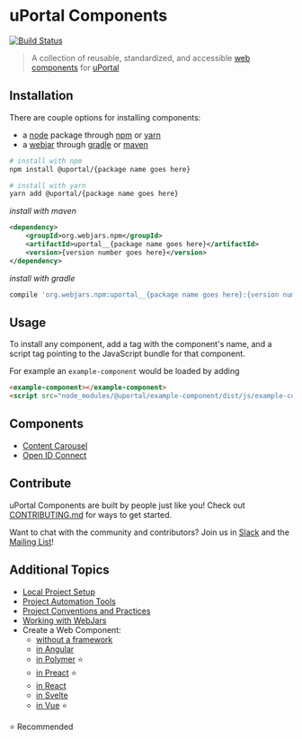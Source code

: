 # uPortal Components

[![Build Status](https://travis-ci.org/uPortal-contrib/uPortal-web-components.svg?branch=master)](https://travis-ci.org/uPortal-contrib/uPortal-web-components)

> A collection of reusable, standardized, and accessible [web components][] for [uPortal][]

## Installation

There are couple options for installing components:

- a [node][] package through [npm][] or [yarn][]
- a [webjar][] through [gradle][] or [maven][]

```bash
# install with npm
npm install @uportal/{package name goes here}

# install with yarn
yarn add @uportal/{package name goes here}
```

_install with maven_

```xml
<dependency>
    <groupId>org.webjars.npm</groupId>
    <artifactId>uportal__{package name goes here}</artifactId>
    <version>{version number goes here}</version>
</dependency>
```

_install with gradle_

```gradle
compile 'org.webjars.npm:uportal__{package name goes here}:{version number goes here}'
```

## Usage

To install any component, add a tag with the component's name, and a script tag pointing to the JavaScript bundle for that component.

For example an `example-component` would be loaded by adding

```html
<example-component></example-component>
<script src="node_modules/@uportal/example-component/dist/js/example-component.js"></script>
```

## Components

- [Content Carousel](components/content-carousel/README.md)
- [Open ID Connect](components/open-id-connect/README.md)

## Contribute

uPortal Components are built by people just like you! Check out [CONTRIBUTING.md][] for ways to get started.

Want to chat with the community and contributors? Join us in [Slack][] and the [Mailing List][]!

## Additional Topics

- [Local Project Setup](developer/SETUP.md)
- [Project Automation Tools](developer/AUTOMATION.md)
- [Project Conventions and Practices](developer/CONVENTIONS.md)
- [Working with WebJars](developer/WEBJARS.md)
- Create a Web Component:
  - [without a framework](developer/create-web-component/PLAIN.md)
  - [in Angular](developer/create-web-component/ANGULAR.md)
  - [in Polymer](developer/create-web-component/POLYMER.md) :star:
  - [in Preact](developer/create-web-component/PREACT.md) :star:
  - [in React](developer/create-web-component/REACT.md)
  - [in Svelte](developer/create-web-component/SVELTE.md)
  - [in Vue](developer/create-web-component/VUE.md) :star:

:star: Recommended

[contributing.md]: ../../CONTRIBUTING.md
[gradle]: https://docs.gradle.org
[mailing list]: https://groups.google.com/a/apereo.org/forum/#!forum/uportal-user
[maven]: http://maven.apache.org/
[node]: https://nodejs.org
[npm]: https://docs.npmjs.com/
[slack]: https://apereo.slack.com
[uportal]: https://github.com/Jasig/uPortal
[web components]: https://www.webcomponents.org/introduction
[webjar]: https://www.webjars.org/
[yarn]: https://yarnpkg.com/en/
